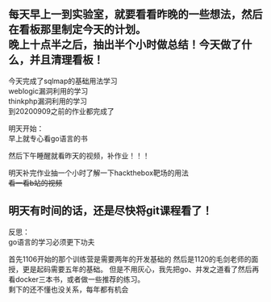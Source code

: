每天早上一到实验室，就要看看昨晚的一些想法，然后在看板那里制定今天的计划。  
晚上十点半之后，抽出半个小时做总结！今天做了什么，并且清理看板！  
---
今天完成了sqlmap的基础用法学习  
weblogic漏洞利用的学习  
thinkphp漏洞利用的学习  
到20200909之前的作业都完成了  

明天开始：  
早上就专心看go语言的书

然后下午睡醒就看昨天的视频，补作业！！！

明天补完作业抽一个小时了解一下hackthebox靶场的用法  
~~看一看b站的视频~~

明天有时间的话，还是尽快将git课程看了！  
---
反思：  
go语言的学习必须更下功夫  

首先1106开始的那个训练营是需要两年的开发基础的
然后是1120的毛剑老师的面授，更是起码需要五年的基础。
但是不用灰心，我先把go、并发之道看了然后再看docker三本书，或者做一些推荐的练习。  
剩下的还不懂也没关系，每年都有机会

